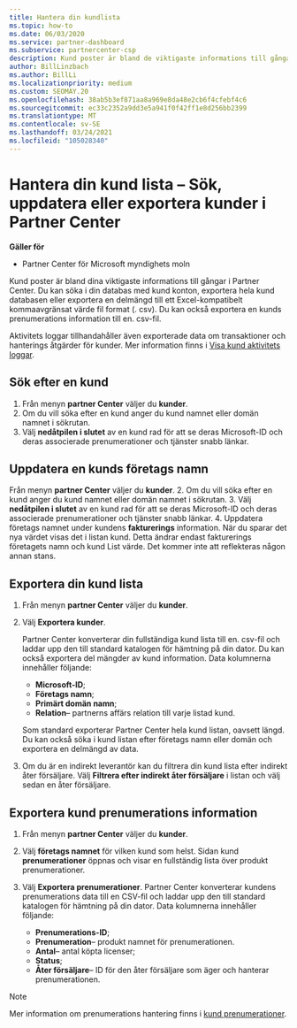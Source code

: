 ```yaml
---
title: Hantera din kundlista
ms.topic: how-to
ms.date: 06/03/2020
ms.service: partner-dashboard
ms.subservice: partnercenter-csp
description: Kund poster är bland de viktigaste informations till gångarna. Lär dig att visa, söka, uppdatera & exportera information på kund listan i din partner Center.
author: BillLinzbach
ms.author: BillLi
ms.localizationpriority: medium
ms.custom: SEOMAY.20
ms.openlocfilehash: 38ab5b3ef871aa8a969e8da48e2cb6f4cfebf4c6
ms.sourcegitcommit: ec33c2352a9dd3e5a941f0f42ff1e8d256bb2399
ms.translationtype: MT
ms.contentlocale: sv-SE
ms.lasthandoff: 03/24/2021
ms.locfileid: "105028340"
---
```

# <a name="manage-your-customer-list---search-update-or-export-customers-in-partner-center"></a>Hantera din kund lista – Sök, uppdatera eller exportera kunder i Partner Center

**Gäller för**

- Partner Center för Microsoft myndighets moln

Kund poster är bland dina viktigaste informations till gångar i Partner Center. Du kan söka i din databas med kund konton, exportera hela kund databasen eller exportera en delmängd till ett Excel-kompatibelt kommaavgränsat värde fil format (. csv). Du kan också exportera en kunds prenumerations information till en. csv-fil.

Aktivitets loggar tillhandahåller även exporterade data om transaktioner och hanterings åtgärder för kunder. Mer information finns i [Visa kund aktivitets loggar](activity-logs.md).

## <a name="search-for-a-customer"></a>Sök efter en kund

1. Från menyn **partner Center** väljer du **kunder**.
2. Om du vill söka efter en kund anger du kund namnet eller domän namnet i sökrutan.
3. Välj **nedåtpilen i slutet** av en kund rad för att se deras Microsoft-ID och deras associerade prenumerationer och tjänster snabb länkar.

## <a name="update-a-customers-company-name"></a>Uppdatera en kunds företags namn

Från menyn **partner Center** väljer du **kunder**.
2. Om du vill söka efter en kund anger du kund namnet eller domän namnet i sökrutan.
3. Välj **nedåtpilen i slutet** av en kund rad för att se deras Microsoft-ID och deras associerade prenumerationer och tjänster snabb länkar.
4. Uppdatera företags namnet under kundens **fakturerings** information. När du sparar det nya värdet visas det i listan kund. Detta ändrar endast fakturerings företagets namn och kund List värde. Det kommer inte att reflekteras någon annan stans.

## <a name="export-your-customer-list"></a>Exportera din kund lista

1. Från menyn **partner Center** väljer du **kunder**.
2. Välj **Exportera kunder**.

   Partner Center konverterar din fullständiga kund lista till en. csv-fil och laddar upp den till standard katalogen för hämtning på din dator. Du kan också exportera del mängder av kund information. Data kolumnerna innehåller följande:

   - **Microsoft-ID**;
   - **Företags namn**;
   - **Primärt domän namn**;
   - **Relation**– partnerns affärs relation till varje listad kund.

    Som standard exporterar Partner Center hela kund listan, oavsett längd. Du kan också söka i kund listan efter företags namn eller domän och exportera en delmängd av data.

3. Om du är en indirekt leverantör kan du filtrera din kund lista efter indirekt åter försäljare. Välj **Filtrera efter indirekt åter försäljare** i listan och välj sedan en åter försäljare.


## <a name="export-customer-subscription-information"></a>Exportera kund prenumerations information

1. Från menyn **partner Center** väljer du **kunder**.

2. Välj **företags namnet** för vilken kund som helst. Sidan kund **prenumerationer** öppnas och visar en fullständig lista över produkt prenumerationer.

3. Välj **Exportera prenumerationer**. Partner Center konverterar kundens prenumerations data till en CSV-fil och laddar upp den till standard katalogen för hämtning på din dator. Data kolumnerna innehåller följande:
   - **Prenumerations-ID**;
   - **Prenumeration**– produkt namnet för prenumerationen.
   - **Antal**– antal köpta licenser;
   - **Status**;
   - **Åter försäljare**– ID för den åter försäljare som äger och hanterar prenumerationen.

> [!NOTE]  
> Mer information om prenumerations hantering finns i [kund prenumerationer](customer-subscriptions.md).
